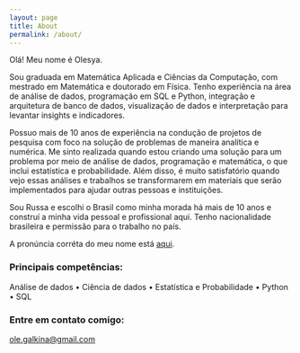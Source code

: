 ```yaml
---
layout: page
title: About
permalink: /about/
---
```


Olá! Meu nome é Olesya.

Sou graduada em Matemática Aplicada e Ciências da Computação, com mestrado em Matemática e doutorado em Física. Tenho experiência na área de análise de dados, programação em SQL e Python, integração e arquitetura de banco de dados, visualização de dados e interpretação para levantar insights e indicadores. 

Possuo mais de 10 anos de experiência na condução de projetos de pesquisa com foco na solução de problemas de maneira analítica e numérica. Me sinto realizada quando estou criando uma solução para um problema por meio de análise de dados, programação e matemática, o que inclui estatística e probabilidade. Além disso, é muito satisfatório quando vejo essas análises e trabalhos se transformarem em materiais que serão implementados para ajudar outras pessoas e instituições. 

Sou Russa e escolhi o Brasil como minha morada há mais de 10 anos e construí a minha vida pessoal e profissional aqui. Tenho nacionalidade brasileira e permissão para o trabalho no país.

A pronúncia corréta do meu nome está [aqui](https://www.youtube.com/watch?v=YZNYaHznsxs).

### Principais competências:

Análise de dados • Ciência de dados • Estatística e Probabilidade • Python • SQL 

### Entre em contato comigo: 

[ole.galkina@gmail.com](mailto:ole.galkina@gmail.com)
